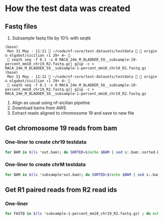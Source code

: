 # How the test data was created

## Fastq files

1. Subsample fastq file by 10% with seqtk

```
(base)
 Mon 31 May - 11:11  ~/code/nf-core/test-datasets/testdata   origin ☊ olgabot/sicilian ↑1 28☀ 4‒ 
  seqtk seq -f 0.1 -s 0 MACA_24m_M_BLADDER_59__subsample-10-percent_mm10_chr19_R2.fastq.gz| gzip -c > MACA_24m_M_BLADDER_59__subsample-1-percent_mm10_chr19_R2.fastq.gz
(base)
 Mon 31 May - 11:12  ~/code/nf-core/test-datasets/testdata   origin ☊ olgabot/sicilian ↑1 29☀ 4‒ 
  seqtk seq -f 0.1 -s 0 MACA_24m_M_BLADDER_58__subsample-10-percent_mm10_chr19_R2.fastq.gz| gzip -c > MACA_24m_M_BLADDER_58__subsample-1-percent_mm10_chr19_R2.fastq.gz
 ```

1. Align as usual using nf-sicilian pipeline
1. Download bams from AWS
1. Extract reads aligned to chromosome 19 and save to new file

## Get chromosome 19 reads from bam
### One-liner to create chr19 testdata

```bash
for BAM in $(ls *out.bam); do SORTED=$(echo $BAM | sed s:.bam:.sorted.bam:) ; echo $SORTED ; samtools sort -o $SORTED -O bam -@ 4 $BAM ; samtools index $SORTED ; CHR19=$(echo $SORTED | sed s:.sorted.bam:.sorted.chr19.bam:); samtools view -bh $SORTED chr19 > $CHR19 ; R2=$(echo $BAM | cut -f1 -d '.'| sed s:T1::)_mm10_chr19_R2.fastq.gz ; samtools fastq $CHR19 | gzip -c > $R2 ; echo $R2 ; done
```

### One-liner to create chrM testdata

```bash
for BAM in $(ls *subsample*out.bam); do SORTED=$(echo $BAM | sed s:.bam:.sorted.bam:) ; echo $SORTED ; samtools sort -o $SORTED -O bam -@ 4 $BAM ; samtools index $SORTED ; CHRM=$(echo $SORTED | sed s:.sorted.bam:.sorted.chrM.bam:); samtools view -bh $SORTED chrM > $CHRM ; R2=$(echo $BAM | cut -f1 -d '.')_mm10_chrM_R2.fastq.gz ; samtools fastq $CHRM > $R2 ; echo $R2 ; done
```


## Get R1 paired reads from R2 read ids

### One-liner

```bash
for FASTQ in $(ls *subsample-1-percent_mm10_chr19_R2.fastq.gz) ; do echo $FASTQ ; READ_IDS=$(echo $FASTQ | sed s:.fastq.gz:__read_ids.txt:) ; gzcat $FASTQ | bioawk -c fastx ' { print $name } ' | cut -f 1 -d '_' > $READ_IDS ; SAMPLE_ID=$(echo $FASTQ | sed s:__subsample-1-percent_mm10_chr19_R2.fastq.gz::) ; for READS in $(ls "$SAMPLE_ID*.subsample-10-percent.fastq.gz") ;do echo $READS ; done ; done
```

